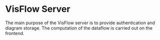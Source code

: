 # VisFlow Server

The main purpose of the VisFlow server is to provide authentication and diagram storage.
The computation of the dataflow is carried out on the frontend.
